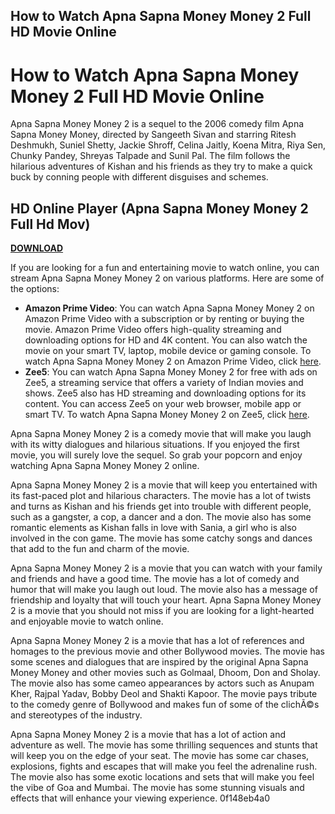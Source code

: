 ## How to Watch Apna Sapna Money Money 2 Full HD Movie Online

  
# How to Watch Apna Sapna Money Money 2 Full HD Movie Online
 
Apna Sapna Money Money 2 is a sequel to the 2006 comedy film Apna Sapna Money Money, directed by Sangeeth Sivan and starring Ritesh Deshmukh, Suniel Shetty, Jackie Shroff, Celina Jaitly, Koena Mitra, Riya Sen, Chunky Pandey, Shreyas Talpade and Sunil Pal. The film follows the hilarious adventures of Kishan and his friends as they try to make a quick buck by conning people with different disguises and schemes.
 
## HD Online Player (Apna Sapna Money Money 2 Full Hd Mov)


[**DOWNLOAD**](https://searchdisvipas.blogspot.com/?download=2tKckV)

 
If you are looking for a fun and entertaining movie to watch online, you can stream Apna Sapna Money Money 2 on various platforms. Here are some of the options:
 
- **Amazon Prime Video**: You can watch Apna Sapna Money Money 2 on Amazon Prime Video with a subscription or by renting or buying the movie. Amazon Prime Video offers high-quality streaming and downloading options for HD and 4K content. You can also watch the movie on your smart TV, laptop, mobile device or gaming console. To watch Apna Sapna Money Money 2 on Amazon Prime Video, click [here](https://www.justwatch.com/us/movie/apna-sapna-money-money).
- **Zee5**: You can watch Apna Sapna Money Money 2 for free with ads on Zee5, a streaming service that offers a variety of Indian movies and shows. Zee5 also has HD streaming and downloading options for its content. You can access Zee5 on your web browser, mobile app or smart TV. To watch Apna Sapna Money Money 2 on Zee5, click [here](https://www.justwatch.com/in/movie/apna-sapna-money-money).

Apna Sapna Money Money 2 is a comedy movie that will make you laugh with its witty dialogues and hilarious situations. If you enjoyed the first movie, you will surely love the sequel. So grab your popcorn and enjoy watching Apna Sapna Money Money 2 online.
  
Apna Sapna Money Money 2 is a movie that will keep you entertained with its fast-paced plot and hilarious characters. The movie has a lot of twists and turns as Kishan and his friends get into trouble with different people, such as a gangster, a cop, a dancer and a don. The movie also has some romantic elements as Kishan falls in love with Sania, a girl who is also involved in the con game. The movie has some catchy songs and dances that add to the fun and charm of the movie.
 
Apna Sapna Money Money 2 is a movie that you can watch with your family and friends and have a good time. The movie has a lot of comedy and humor that will make you laugh out loud. The movie also has a message of friendship and loyalty that will touch your heart. Apna Sapna Money Money 2 is a movie that you should not miss if you are looking for a light-hearted and enjoyable movie to watch online.
  
Apna Sapna Money Money 2 is a movie that has a lot of references and homages to the previous movie and other Bollywood movies. The movie has some scenes and dialogues that are inspired by the original Apna Sapna Money Money and other movies such as Golmaal, Dhoom, Don and Sholay. The movie also has some cameo appearances by actors such as Anupam Kher, Rajpal Yadav, Bobby Deol and Shakti Kapoor. The movie pays tribute to the comedy genre of Bollywood and makes fun of some of the clichÃ©s and stereotypes of the industry.
 
Apna Sapna Money Money 2 is a movie that has a lot of action and adventure as well. The movie has some thrilling sequences and stunts that will keep you on the edge of your seat. The movie has some car chases, explosions, fights and escapes that will make you feel the adrenaline rush. The movie also has some exotic locations and sets that will make you feel the vibe of Goa and Mumbai. The movie has some stunning visuals and effects that will enhance your viewing experience.
 0f148eb4a0
